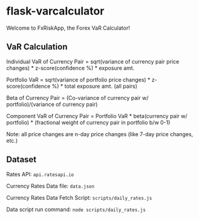 # flask-varcalculator

Welcome to FxRiskApp, the Forex VaR Calculator!

## VaR Calculation

Individual VaR of Currency Pair = sqrt(variance of currency pair price changes) * z-score(confidence %) * exposure amt.

Portfolio VaR = sqrt(variance of portfolio price changes) * z-score(confidence %) * total exposure amt. (all pairs)

Beta of Currency Pair = (Co-variance of currency pair w/ portfolio)/(variance of currency pair)

Component VaR of Currency Pair = Portfolio VaR * beta(currency pair w/ portfolio) * (fractional weight of currency pair in portfolio b/w 0-1)

Note: all price changes are n-day price changes (like 7-day price changes, etc.)

## Dataset

Rates API: `api.ratesapi.io`

Currency Rates Data file: `data.json`

Currency Rates Data Fetch Script: `scripts/daily_rates.js`

Data script run command: `node scripts/daily_rates.js`